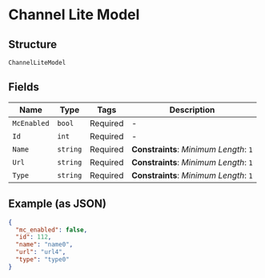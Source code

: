
# Channel Lite Model

## Structure

`ChannelLiteModel`

## Fields

| Name | Type | Tags | Description |
|  --- | --- | --- | --- |
| `McEnabled` | `bool` | Required | - |
| `Id` | `int` | Required | - |
| `Name` | `string` | Required | **Constraints**: *Minimum Length*: `1` |
| `Url` | `string` | Required | **Constraints**: *Minimum Length*: `1` |
| `Type` | `string` | Required | **Constraints**: *Minimum Length*: `1` |

## Example (as JSON)

```json
{
  "mc_enabled": false,
  "id": 112,
  "name": "name0",
  "url": "url4",
  "type": "type0"
}
```

